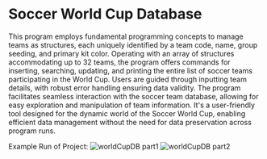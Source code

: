 # Soccer World Cup Database

This program employs fundamental programming concepts to manage teams as structures, each
uniquely identified by a team code, name, group seeding, and primary kit color. Operating with an array of structures accommodating
up to 32 teams, the program offers commands for inserting, searching, updating, and printing the entire list of soccer teams
participating in the World Cup. Users are guided through inputting team details, with robust error handling ensuring data validity. The
program facilitates seamless interaction with the soccer team database, allowing for easy exploration and manipulation of team
information. It's a user-friendly tool designed for the dynamic world of the Soccer World Cup, enabling efficient data management
without the need for data preservation across program runs.

Example Run of Project:
![worldCupDB part1](https://github.com/nikhilaroraa/SoccerWorldCupDatabase/assets/155202181/57688c6f-cc75-4df1-9bc0-b60d91867efc)
![worldCupDB part2](https://github.com/nikhilaroraa/SoccerWorldCupDatabase/assets/155202181/715b1228-ec8b-467a-b148-34e13e18bf78)
